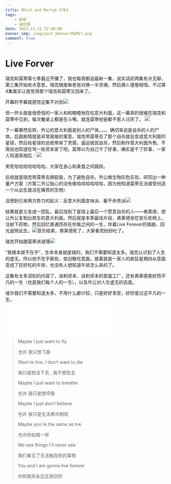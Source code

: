 ```yaml
---
title: 《Rick and Morty》 S7E4
tags: 
    - 影视
    - 读后感
date: 2023-11-12 22:00:00
banner_img: /img/post_banner/R&MS7.png
comment: true
---
```


# Live Forver

瑞克和莫蒂第七季最近开播了，我也每周都追最新一集，说实话前两集有点无聊，第三集开始有点意思，瑞克根废柴老爸对换一半灵魂，然后俩人惺惺相惜。不过第4集属实让我觉得那个瑞克和莫蒂又回来了。

开幕的字幕就感觉这集不对劲![](2023-11-12-22-29-57.png)

但一开头就是很奇怪的一家人和和睦睦地在吃意大利面，这一幕真的很难在瑞克和莫蒂中见到，每次餐桌上都是在斗嘴，就连莫蒂他爸都不惹人讨厌了。
![](2023-11-12-22-25-54.png)

下一幕果然反转，外公的意大利面是别人的尸体。。。。确切来说是自杀的人的尸体。后面剧情就是非常直接的寓意，瑞克带莫蒂去了那个自杀就会变成意大利面的星球，然后给星球的总统带来了灵感。逼迫居民自杀，然后制作意大利面外售。不用说也知道在骂一些资本家了吧。莫蒂以为自己干了好事，确实是干了好事，一家人知道真相后：![](2023-11-12-22-34-18.png)

笑死哈哈哈哈哈哈哈，大家在良心和美食之间跳跃。

后续就是瑞克带莫蒂去擦屁股，为了避免自杀，外公做生物灰色实验，研究出一种量产方案（方案二外公贴心的没有做哈哈哈哈哈哈，因为他知道莫蒂无法接受创造一个从出生就活在痛苦的生物）

没想到引来两方势力的起义：反意大利面变味派、躯干命贵派![](2023-11-12-22-38-26.png)

结果就是又变成一团乱。最后找到了星球上最后一个愿意自杀的人——弗莱德，想让外公复制出原生的意大利面。然后就是本季最佳片段，弗莱德坐在安乐死椅上，注射下药物，然后回忆普通而存在你我之间的一生，伴着Live Forever的插曲，回光返照此生。![](2023-11-12-22-47-49.png)音乐结束，弗莱德死了，大家看完纷纷吐了。

瑞克开始跟莫蒂讲道理![](2023-11-12-22-48-23.png)

“我根本就不在乎”，生命本身就是错的，我们不需要知道太多。瑞克认识到了人生的虚无，所以他不在乎那些，依旧敢吃意面。接着就是一家人的疯狂星期四从意面变成了巨好吃的牛排，也没有人想知道牛排怎么来的了。

这集有太多深刻的内容了，讽刺资本、讽刺资本的意面工厂，还有弗莱德美好而平凡的一生（也是我们每个人的一生），以及外公对人生虚无的态度。

或许我们不需要知道太多，不用什么都计较，只是好好享受，好好度过这平凡的一生。

<iframe frameborder="no" border="0" marginwidth="0" marginheight="0" width=330 height=86 src="//music.163.com/outchain/player?type=2&id=2096553555&auto=1&height=66"></iframe>

> Maybe I just want to fly
>
> 也许 我只想飞离
>
> Want to live, I don't want to die
>
> 我只是想活下去 , 我不想死去
>
> Maybe I just want to breathe
>
> 也许 我只是想呼吸
>
> Maybe I just don't believe
>
> 也许 我只是无法再次相信
>
> Maybe you're the same as me
>
> 也许你如我一样
>
> We see things I'll never see
>
> 我们看见了无法触及到的事物
>
> You and I are gonna live forever
>
> 你和我将永远互相交织
